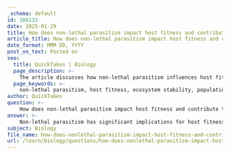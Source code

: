 ```yaml
---
_schema: default
id: 166132
date: 2025-01-29
title: How does non-lethal parasitism impact host fitness and contribute to ecosystem stability?
article_title: How does non-lethal parasitism impact host fitness and contribute to ecosystem stability?
date_format: MMM DD, YYYY
post_on_text: Posted on
seo:
  title: QuickTakes | Biology
  page_description: >-
    The article discusses how non-lethal parasitism influences host fitness and ecosystem stability through its effects on health, reproductive success, and population dynamics.
  page_keywords: >-
    non-lethal parasitism, host fitness, ecosystem stability, population dynamics, community dynamics, biodiversity, coevolution, ecological consequences, species interactions, predator-prey dynamics
author: QuickTakes
question: >-
    How does non-lethal parasitism impact host fitness and contribute to ecosystem stability?
answer: >-
    Non-lethal parasitism has significant implications for host fitness and ecosystem stability. Unlike lethal parasitism, where the host is killed, non-lethal parasitism involves interactions that weaken the host without causing immediate death. This can lead to several ecological consequences:\n\n1. **Impact on Host Fitness**: Non-lethal parasites can reduce the overall fitness of their hosts by affecting their health, reproductive success, and survival rates. For instance, a parasite may drain resources from the host or induce stress, making the host more vulnerable to other environmental pressures, such as predation or disease. This weakening can lead to decreased reproductive output, which in turn affects population growth rates.\n\n2. **Altered Population Dynamics**: The presence of non-lethal parasites can lead to reduced population growth rates among host species. As hosts become less fit, their populations may decline, which can have cascading effects on the ecosystem. For example, if a host species is a primary food source for predators, a decline in the host population can lead to decreased predator populations, thereby altering the entire food web.\n\n3. **Community Dynamics**: Non-lethal parasitism can influence species interactions and competition within ecological communities. By affecting host health and behavior, parasites can change predator-prey dynamics and alter competitive relationships among species. This can lead to shifts in community structure, potentially favoring certain species over others and impacting biodiversity.\n\n4. **Ecosystem Stability**: The cumulative effects of non-lethal parasitism can contribute to ecosystem stability or instability. While some level of parasitism can promote diversity and resilience by preventing any one species from becoming overly dominant, excessive parasitism can lead to significant declines in host populations. If parasite densities reach a critical threshold, the stress on host populations can result in rapid declines, which may destabilize the ecosystem and lead to potential crashes in both host and predator populations.\n\n5. **Coevolutionary Dynamics**: Non-lethal parasitism can also drive coevolution between hosts and parasites. Hosts may evolve defenses against parasites, while parasites may adapt to overcome these defenses. This ongoing evolutionary arms race can contribute to the complexity and stability of ecosystems, as it fosters diversity and resilience among species.\n\nIn summary, non-lethal parasitism plays a crucial role in shaping host fitness and community dynamics, ultimately influencing ecosystem stability. By weakening hosts and altering interactions within communities, non-lethal parasites can have profound ecological implications that extend beyond individual species to affect entire ecosystems.
subject: Biology
file_name: how-does-nonlethal-parasitism-impact-host-fitness-and-contribute-to-ecosystem-stability.md
url: /learn/biology/questions/how-does-nonlethal-parasitism-impact-host-fitness-and-contribute-to-ecosystem-stability
---
```


&nbsp;